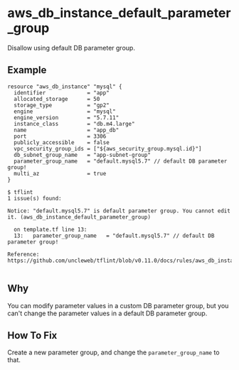 # aws_db_instance_default_parameter_group

Disallow using default DB parameter group.

## Example

```hcl
resource "aws_db_instance" "mysql" {
  identifier             = "app"
  allocated_storage      = 50
  storage_type           = "gp2"
  engine                 = "mysql"
  engine_version         = "5.7.11"
  instance_class         = "db.m4.large"
  name                   = "app_db"
  port                   = 3306
  publicly_accessible    = false
  vpc_security_group_ids = ["${aws_security_group.mysql.id}"]
  db_subnet_group_name   = "app-subnet-group"
  parameter_group_name   = "default.mysql5.7" // default DB parameter group!
  multi_az               = true
}
```

```
$ tflint
1 issue(s) found:

Notice: "default.mysql5.7" is default parameter group. You cannot edit it. (aws_db_instance_default_parameter_group)

  on template.tf line 13:
  13:   parameter_group_name   = "default.mysql5.7" // default DB parameter group!

Reference: https://github.com/uncleweb/tflint/blob/v0.11.0/docs/rules/aws_db_instance_default_parameter_group.md
 
```

## Why

You can modify parameter values in a custom DB parameter group, but you can't change the parameter values in a default DB parameter group.

## How To Fix

Create a new parameter group, and change the `parameter_group_name` to that.

